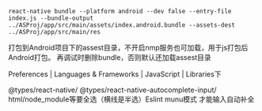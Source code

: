 ```shell script
react-native bundle --platform android --dev false --entry-file index.js --bundle-output ../ASProj/app/src/main/assets/index.android.bundle --assets-dest ../ASProj/app/src/main/res
```
打包到Android项目下的assest目录，不开启nmp服务也可加载，用于js打包后Android打包。
再调试时删除bundle，否则默认还加载assest目录


Preferences | Languages & Frameworks | JavaScript | Libraries下

@types/react-native/
@types/react-native-autocomplete-input/
html/node_module等要全选（横线是半选）Eslint munu模式 才能输入自动补全
